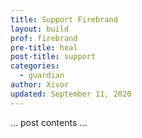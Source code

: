 ```yaml
---
title: Support Firebrand
layout: build
prof: firebrand
pre-title: heal
post-title: support
categories:
  - guardian
author: Xivor
updated: September 11, 2020
---
```


… post contents …
